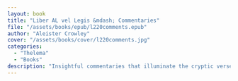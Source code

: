 ```yaml
---
layout: book
title: "Liber AL vel Legis &mdash; Commentaries"
file: "/assets/books/epub/l220comments.epub"
author: "Aleister Crowley"
cover: "/assets/books/cover/l220comments.jpg"
categories: 
  - "Thelema"
  - "Books"
description: "Insightful commentaries that illuminate the cryptic verses and esoteric teachings of Thelema’s central text."
---
```

